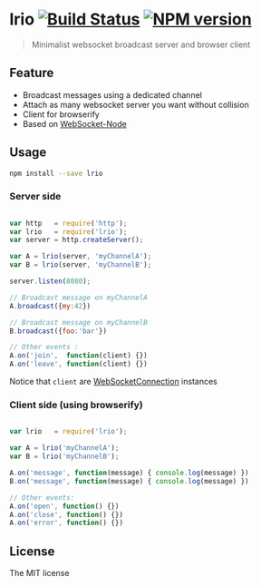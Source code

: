 # lrio [![Build Status](https://secure.travis-ci.org/nopnop/lrio.png?branch=master)](http://travis-ci.org/nopnop/docflux) [![NPM version](https://badge-me.herokuapp.com/api/npm/lrio.png)](http://badges.enytc.com/for/npm/lrio)


> Minimalist websocket broadcast server and browser client

## Feature

- Broadcast messages using a dedicated channel
- Attach as many websocket server you want without collision
- Client for browserify
- Based on [WebSocket-Node](https://github.com/Worlize/WebSocket-Node)

## Usage

```bash
npm install --save lrio
```

### Server side

```javascript

var http   = require('http');
var lrio   = require('lrio');
var server = http.createServer();

var A = lrio(server, 'myChannelA');
var B = lrio(server, 'myChannelB');

server.listen(8080);

// Broadcast message on myChannelA
A.broadcast({my:42})

// Broadcast message on myChannelB
B.broadcast({foo:'bar'})

// Other events :
A.on('join',  function(client) {})
A.on('leave', function(client) {})

```
Notice that `client` are [WebSocketConnection](https://github.com/Worlize/WebSocket-Node/wiki/Documentation#websocketconnection) instances

### Client side (using browserify)

```javascript

var lrio   = require('lrio');

var A = lrio('myChannelA');
var B = lrio('myChannelB');

A.on('message', function(message) { console.log(message) })
B.on('message', function(message) { console.log(message) })

// Other events:
A.on('open', function() {})
A.on('close', function() {})
A.on('error', function() {})

```

## License
The MIT license
